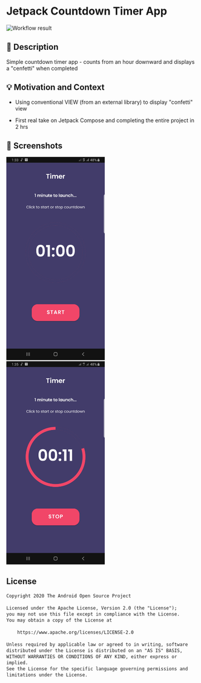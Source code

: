 # Jetpack Countdown Timer App

<!--- Replace <OWNER> with your Github Username and <REPOSITORY> with the name of your repository. -->
<!--- You can find both of these in the url bar when you open your repository in github. -->
![Workflow result](https://github.com/ibrajix//workflows/Check/badge.svg)


## :scroll: Description
<!--- description -->

Simple countdown timer app - counts from an hour downward and displays a "cenfetti" when completed


## :bulb: Motivation and Context

<!--- Optionally point readers to interesting parts of your submission. -->

- Using conventional VIEW (from an external library) to display "confetti" view

<!--- What are you especially proud of? -->

- First real take on Jetpack Compose and completing the entire project in 2 hrs


## :camera_flash: Screenshots
<!-- You can add more screenshots here if you like -->
<img src="/results/screenshot_1.png" width="260">&emsp;<img src="/results/screenshot_2.png" width="260">

## License
```
Copyright 2020 The Android Open Source Project

Licensed under the Apache License, Version 2.0 (the "License");
you may not use this file except in compliance with the License.
You may obtain a copy of the License at

    https://www.apache.org/licenses/LICENSE-2.0

Unless required by applicable law or agreed to in writing, software
distributed under the License is distributed on an "AS IS" BASIS,
WITHOUT WARRANTIES OR CONDITIONS OF ANY KIND, either express or implied.
See the License for the specific language governing permissions and
limitations under the License.
```